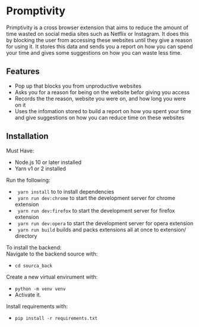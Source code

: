 # Promptivity
Primptivity is a cross browser extension that aims to reduce the amount of time wasted on social media sites such as Netflix or Instagram. It does this by blocking the user from accessing these websites until they give a reason for using it. It stores this data and sends you a report on how you can spend your time and gives some suggestions on how you can waste less time.
## Features

- Pop up that blocks you from unproductive websites
- Asks you for a reason for being on the website befor giving you access
- Records the the reason, website you were on, and how long you were on it
- Uses the infomation stored to build a report on how you spent your time and give suggestions on how you can reduce time on these websites


## Installation

Must Have:
- Node.js 10 or later installed
- Yarn v1 or 2 installed

Run the following:
 - ``` yarn install``` to to install dependencies
 - ``` yarn run dev:chrome``` to start the development server for chrome extension
 - ``` yarn run dev:firefox``` to start the development server for firefox extension
 - ``` yarn run dev:opera``` to start the development server for opera extension
 - ``` yarn run build``` builds and packs extensions all at once to extension/ directory
    
To install the backend: \
Navigate to the backend source with:
 - ```cd sourca_back```

Create a new virtual envirument with:
 - ```python -m venv venv```
 - Activate it.

Install requirements with:
 - ```pip install -r requirements.txt```
